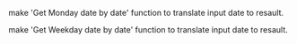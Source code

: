 make 'Get Monday date by date' function to translate input date to resault.

make 'Get Weekday date by date' function to translate input date to resault.
